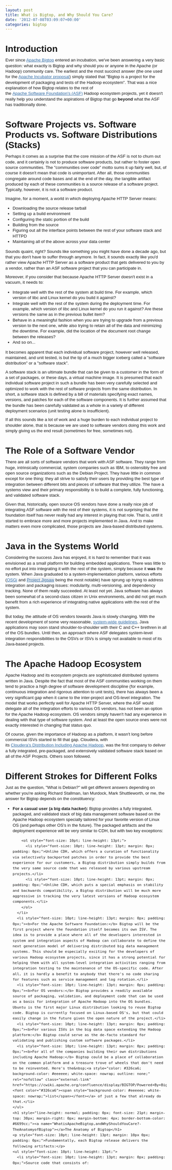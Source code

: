 ```yaml
---
layout: post
title: What is Bigtop, and Why Should You Care?
date: '2012-07-08T03:09:07+00:00'
categories: bigtop
---
```

<div style="line-height: 13pt; font-family: Arial, Helvetica, FreeSans, sans-serif; text-align: left;" class="wiki-content"> 
    <h1 style="line-height: normal; padding: 0px; font-size: 21pt; margin-top: 38px; margin-right: 0px; margin-bottom: 4px; border-bottom-color: #6699cc;">Introduction</h1> 
    <p style="font-size: 10pt; line-height: 13pt; margin: 10px 0px; padding: 0px;">Ever since <span style="white-space: nowrap;" class="nobr"><a style="color: #326ca6; outline: none;" rel="nofollow" class="external-link" href="http://incubator.apache.org/bigtop"><font color="#326ca6"><span>Apache Bigtop</span></font></a> entered an incubation,&nbsp;</span>we've been answering a very basic question: what exactly is Bigtop and why should you or anyone in the Apache (or Hadoop) community care. The earliest and the most succinct answer (the one used for the <span style="white-space: nowrap;" class="nobr"><a style="color: #326ca6; outline: none;" rel="nofollow" class="external-link" href="http://wiki.apache.org/incubator/BigtopProposal">Apache Incubator proposal</a></span>) simply stated that &quot;Bigtop is a project for the development of packaging and tests of the Hadoop ecosystem&quot;. That was a nice explanation of how Bigtop relates to the rest of the&nbsp;<span style="white-space: nowrap;" class="nobr"><a style="color: #326ca6; outline: none;" rel="nofollow" class="external-link" href="http://www.apache.org/">Apache Software Foundation's (ASF)</a></span> Hadoop ecosystem projects, yet it doesn't really help you understand the aspirations of Bigtop that go <b>beyond</b> what the ASF has traditionally done.</p> 
    <h1 style="line-height: normal; padding: 0px; font-size: 21pt; margin-top: 38px; margin-right: 0px; margin-bottom: 4px; border-bottom-color: #6699cc;"><a name="WhatisApacheBigtop,andWhyShouldYouCare?-SoftwareProjectsvs.SoftwareProductsvs.SoftwareDistributions(Stacks)"></a>Software Projects vs. Software Products vs. Software Distributions (Stacks)</h1> 
    <p style="font-size: 10pt; line-height: 13pt; margin: 10px 0px; padding: 0px;">Perhaps it comes as a surprise that the core mission of the ASF is not to churn out code, and it certainly is not to produce software products, but rather to foster open source communities. The &quot;communities over code&quot; motto sums it up fairly well, but, of course it doesn't mean that code is unimportant. After all, those communities congregate around code bases and at the end of the day, the tangible artifact produced by each of these communities is a source release of a software project. Typically, however, it is not a software product.</p> 
    <p style="font-size: 10pt; line-height: 13pt; margin: 10px 0px; padding: 0px;">Imagine, for a moment, a world in which deploying Apache HTTP Server means:</p> 
    <ul style="font-size: 10pt; line-height: 13pt;"> 
      <li style="font-size: 10pt; line-height: 13pt; margin: 0px; padding: 0px;">Downloading the source release tarball</li> 
      <li style="font-size: 10pt; line-height: 13pt; margin: 0px; padding: 0px;">Setting up a build environment</li> 
      <li style="font-size: 10pt; line-height: 13pt; margin: 0px; padding: 0px;">Configuring the static portion of the build</li> 
      <li style="font-size: 10pt; line-height: 13pt; margin: 0px; padding: 0px;">Building from the source</li> 
      <li style="font-size: 10pt; line-height: 13pt; margin: 0px; padding: 0px;">Figuring out all the interface points between the rest of your software stack and HTTPD</li> 
      <li style="font-size: 10pt; line-height: 13pt; margin: 0px; padding: 0px;">Maintaining all of the above across your data center</li> 
    </ul> 
    <p style="font-size: 10pt; line-height: 13pt; margin: 10px 0px; padding: 0px;">Sounds quaint, right? Sounds like something you might have done a decade ago, but that you don't have to suffer through anymore. In fact, it sounds exactly like you'd rather view Apache HTTP Server as a software product that gets delivered to you by a vendor, rather than an ASF software project that you can participate in.</p> 
    <p style="font-size: 10pt; line-height: 13pt; margin: 10px 0px; padding: 0px;">Moreover, if you consider that because Apache HTTP Server doesn't exist in a vacuum, it needs to:</p> 
    <ul style="font-size: 10pt; line-height: 13pt;"> 
      <li style="font-size: 10pt; line-height: 13pt; margin: 0px; padding: 0px;">Integrate well with the rest of the system at build time. For example, which version of libc and Linux kernel do you build it against?</li> 
      <li style="font-size: 10pt; line-height: 13pt; margin: 0px; padding: 0px;">Integrate well with the rest of the system during the deployment time. For example, which version of libc and Linux kernel do you run it against? Are these versions the same as in the previous bullet item?</li> 
      <li style="font-size: 10pt; line-height: 13pt; margin: 0px; padding: 0px;">Behave in a meaningful fashion when you are trying to upgrade from a previous version to the next one, while also trying to retain all of the data and minimizing the downtime. For example, did the location of the document root change between the releases?</li> 
      <li style="font-size: 10pt; line-height: 13pt; margin: 0px; padding: 0px;">And so on...</li> 
    </ul> 
    <p style="font-size: 10pt; line-height: 13pt; margin: 10px 0px; padding: 0px;">It becomes apparent that each individual software project, however well released, maintained, and unit tested, is but the tip of a much bigger iceberg called a &quot;software distribution&quot; or a &quot;software stack&quot;.</p> 
    <p style="font-size: 10pt; line-height: 13pt; margin: 10px 0px; padding: 0px;">A software stack is an ultimate bundle that can be given to a customer in the form of a set of packages, or these days, a virtual machine image. It is presumed that each individual software project in such a bundle has been very carefully selected and optimized to work with the rest of software projects from the same distribution. In short, a software stack is defined by a bill of materials specifying exact names, versions, and patches for each of the software components. It is further assumed that the bundle has been carefully validated as a whole in a variety of different deployment scenarios (unit testing alone is insufficient).</p> 
    <p style="font-size: 10pt; line-height: 13pt; margin: 10px 0px; padding: 0px;">If all this sounds like a lot of work and a huge burden to each individual project to shoulder alone, that is because we are used to software vendors doing this work and simply giving us the end result (sometimes for free, sometimes not).</p> 
    <h1 style="line-height: normal; padding: 0px; font-size: 21pt; margin-top: 38px; margin-right: 0px; margin-bottom: 4px; border-bottom-color: #6699cc;"><a name="WhatisApacheBigtop,andWhyShouldYouCare?-TheRoleofaSoftwareVendor"></a>The Role of a Software Vendor</h1> 
    <p style="font-size: 10pt; line-height: 13pt; margin: 10px 0px; padding: 0px;">There are all sorts of software vendors that work with ASF software. They range from huge, intrinsically commercial, system companies such as IBM, to ostensibly free and open source organizations such as the Debian Project. They have little in common except for one thing: they all strive to satisfy their users by providing the best type of integration between different bits and pieces of software that they utilize. The have a systems view and their primary responsibility is to build a complete, fully functioning, and validated software stack.</p> 
    <p style="font-size: 10pt; line-height: 13pt; margin: 10px 0px; padding: 0px;">Given that, historically, open source OS vendors have done a really nice job of integrating ASF software with the rest of their systems, it is not surprising that the foundation itself has never really had any interest in playing that role. That is, until it started to embrace more and more projects implemented in Java. And to make matters even more complicated, those projects are Java-based distributed systems.</p> 
    <h1 style="line-height: normal; padding: 0px; font-size: 21pt; margin-top: 38px; margin-right: 0px; margin-bottom: 4px; border-bottom-color: #6699cc;"><a name="WhatisApacheBigtop,andWhyShouldYouCare?-JavaintheSystemsWorld"></a>Java in the Systems World</h1> 
    <p style="font-size: 10pt; line-height: 13pt; margin: 10px 0px; padding: 0px;">Considering the success Java has enjoyed, it is hard to remember that it was envisioned as a small platform for building embedded applications. There was little to no effort put into integrating it with the rest of the system, simply because it <b>was</b> the system. When Java graduated to a system-implementation platform, various efforts (<span style="white-space: nowrap;" class="nobr"><a style="color: #326ca6; outline: none;" rel="nofollow" class="external-link" href="http://www.osgi.org/Main/HomePage">OSGi</a></span> and&nbsp;<a title="Project Jigsaw" style="line-height: 13pt; color: #326ca6; background-color: #eeeeee; white-space: nowrap; outline: none;" rel="nofollow" class="external-link" href="http://openjdk.java.net/projects/jigsaw/"><font color="#326ca6"><span style="line-height: 13pt; background-color: #eeeeee; white-space: nowrap;">Project Jigsaw</span></font></a><span style="font-size: 10pt; line-height: 13pt;"> being the most notable) have sprung up trying to address integration and packaging issues: modularity, multi-versioning, and dependency tracking. None of them really succeeded. At least not yet. Java software has always been somewhat of a second-class citizen in Unix environments, and did not get much benefit from a rich experience of integrating native applications with the rest of the system.</span></p> 
    <p style="font-size: 10pt; line-height: 13pt; margin: 10px 0px; padding: 0px;">But today, the attitude of OS vendors towards Java is slowly changing. With the recent development of some very reasonable,&nbsp;<span style="white-space: nowrap;" class="nobr"><a style="color: #326ca6; outline: none;" rel="nofollow" class="external-link" href="https://fedoraproject.org/wiki/Packaging:Java">system-wide guidelines</a></span>, Java applications may soon stand shoulder-to-shoulder with their C and C++ brethren in all of the OS bundles. Until then, an approach where ASF delegates system-level integration responsibilities to the OSVs or ISVs is simply not available to most of its Java-based projects.</p> 
    <h1 style="line-height: normal; padding: 0px; font-size: 21pt; margin-top: 38px; margin-right: 0px; margin-bottom: 4px; border-bottom-color: #6699cc;"><a name="WhatisApacheBigtop,andWhyShouldYouCare?-TheApacheHadoopEcosystem"></a>The Apache Hadoop Ecosystem</h1> 
    <p style="font-size: 10pt; line-height: 13pt; margin: 10px 0px; padding: 0px;">Apache Hadoop and its ecosystem projects are sophisticated distributed systems written in Java. Despite the fact that most of the ASF communities working on them tend to practice a high degree of software development discipline (for example, continuous integration and rigorous attention to unit tests), there has always been a very significant gap when it came to the inter-project and OS-level integration. The model that works perfectly well for Apache HTTP Server, where the ASF would delegate all of the integration efforts to various OS vendors, has not been an option for the Apache Hadoop ecosystem. OS vendors simply haven't had any experience in dealing with that type of software system. And at least the open source ones were not exactly interested in changing that status quo.</p> 
    <p style="font-size: 10pt; line-height: 13pt; margin: 10px 0px; padding: 0px;">Of course, given the importance of Hadoop as a platform, it wasn't long before commercial ISVs started to fill that gap. Cloudera, with its&nbsp;<span style="white-space: nowrap;" class="nobr"><a style="color: #326ca6; outline: none;" rel="nofollow" class="external-link" href="http://www.cloudera.com/hadoop/">Cloudera’s Distribution Including Apache Hadoop</a></span>, was the first company to deliver a fully integrated, pre-packaged, and extensively validated software stack based on all of the ASF Projects. Others soon followed.</p> 
    <h1 style="line-height: normal; padding: 0px; font-size: 21pt; margin-top: 38px; margin-right: 0px; margin-bottom: 4px; border-bottom-color: #6699cc;"><a name="WhatisApacheBigtop,andWhyShouldYouCare?-DifferentStrokesforDifferentFolks"></a>Different Strokes for Different Folks</h1> 
    <p style="font-size: 10pt; line-height: 13pt; margin: 10px 0px; padding: 0px;">Just as the question, &quot;What is Debian?&quot; will get different answers depending on whether you're asking Richard Stallman, Ian Murdock, Mark Shuttleworth, or me, the answer for Bigtop depends on the constituency:</p> 
    <ul style="font-size: 10pt; line-height: 13pt;"> 
      <li style="font-size: 10pt; line-height: 13pt; margin: 0px; padding: 0px;"><b>For a casual user (a big data hacker):</b> Bigtop provides a fully integrated, packaged, and validated stack of big data management software based on the Apache Hadoop ecosystem specially tailored for your favorite version of Linux OS (and perhaps other OS's in the future). The packaged artifacts and the deployment experience will be very similar to CDH, but with two key exceptions:
        
        
        
        
        
        
        
        
        
        
        
        
        
        
        
        
        
        
        <ol style="font-size: 10pt; line-height: 13pt;"> 
          <li style="font-size: 10pt; line-height: 13pt; margin: 0px; padding: 0px;">Unlike CDH, which offers a curation of functionality via selectively backported patches in order to provide the best experience for our customers, a Bigtop distribution simply builds from the very same source code that was released by various upstream projects.</li> 
          <li style="font-size: 10pt; line-height: 13pt; margin: 0px; padding: 0px;">Unlike CDH, which puts a special emphasis on stability and backwards compatibility, a Bigtop distribution will be much more aggressive in tracking the very latest versions of Hadoop ecosystem components.</li> 
        </ol> 
      </li> 
      <li style="font-size: 10pt; line-height: 13pt; margin: 0px; padding: 0px;"><b>For the Apache Software Foundation:</b> Bigtop will be the first project where the foundation itself becomes its own ISV. The idea is to provide a place where all of the developers interested in system and integration aspects of Hadoop can collaborate to define the next generation model of delivering distributed big data management systems. This should be especially exciting for the developers of various Hadoop ecosystem projects, since it has a strong potential for helping them with all system-level integration activities ranging from integration testing to the maintenance of the OS-specific code. After all, it is hardly a benefit to anybody that there's no code sharing for features such as service management and log rotation.</li> 
      <li style="font-size: 10pt; line-height: 13pt; margin: 0px; padding: 0px;"><b>For OS vendors:</b> Bigtop provides a readily available source of packaging, validation, and deployment code that can be used as a basis for integration of Apache Hadoop into the OS bundles. Ubuntu is the first major Linux distribution looking to reuse Bigtop code. Bigtop is currently focused on Linux-based OS's, but that could easily change in the future given the open nature of the project.</li> 
      <li style="font-size: 10pt; line-height: 13pt; margin: 0px; padding: 0px;"><b>For various ISVs in the big data space extending the Hadoop platform:</b> Bigtop could serve as the de-facto standard for validating and publishing custom software packages.</li> 
      <li style="font-size: 10pt; line-height: 13pt; margin: 0px; padding: 0px;"><b>For all of the companies building their own distributions including Apache Hadoop:</b> Bigtop could be a place of collaboration on the common platform and a treasure trove of wheels that don't need to be reinvented. Here's the&nbsp;<a style="color: #326ca6; background-color: #eeeeee; white-space: nowrap; outline: none;" rel="nofollow" class="external-link" href="https://cwiki.apache.org/confluence/display/BIGTOP/Powered+By+Bigtop"><font color="#326ca6"><span style="background-color: #eeeeee; white-space: nowrap;">list</span></font></a> of just a few that already do that.</li> 
    </ul> 
    <h1 style="line-height: normal; padding: 0px; font-size: 21pt; margin-top: 38px; margin-right: 0px; margin-bottom: 4px; border-bottom-color: #6699cc;"><a name="WhatisApacheBigtop,andWhyShouldYouCare?-TheAnatomyofBigtop"></a>The Anatomy of Bigtop</h1> 
    <p style="font-size: 10pt; line-height: 13pt; margin: 10px 0px; padding: 0px;">Fundamentally, each Bigtop release delivers the following artifacts:</p> 
    <ul style="font-size: 10pt; line-height: 13pt;"> 
      <li style="font-size: 10pt; line-height: 13pt; margin: 0px; padding: 0px;">Source code that consists of:
        
        
        
        
        
        
        
        
        
        
        
        
        
        
        
        
        
        
        <ol style="font-size: 10pt; line-height: 13pt;"> 
          <li style="font-size: 10pt; line-height: 13pt; margin: 0px; padding: 0px;"><span style="white-space: nowrap;" class="nobr"><a style="color: #326ca6; outline: none;" rel="nofollow" class="external-link" href="https://github.com/apache/bigtop/tree/master/bigtop-packages/src/">Build and packaging code</a></span> (implemented in make(1), maven, ant, shell and DEB/RPM specs)</li> 
          <li style="font-size: 10pt; line-height: 13pt; margin: 0px; padding: 0px;"><span style="white-space: nowrap;" class="nobr"><a style="color: #326ca6; outline: none;" rel="nofollow" class="external-link" href="https://github.com/apache/bigtop/tree/master/bigtop-deploy/puppet/">Deployment code</a></span> (implemented in Puppet)</li> 
          <li style="font-size: 10pt; line-height: 13pt; margin: 0px; padding: 0px;"><span style="white-space: nowrap;" class="nobr"><a style="color: #326ca6; outline: none;" rel="nofollow" class="external-link" href="https://github.com/apache/bigtop/tree/master/bigtop-deploy/">VM and bundle creation code</a></span> (implemented mostly via <span style="white-space: nowrap;" class="nobr"><a style="color: #326ca6; outline: none;" rel="nofollow" class="external-link" href="http://boxgrinder.org/">BoxGrinder</a></span>)</li> 
          <li style="font-size: 10pt; line-height: 13pt; margin: 0px; padding: 0px;"><span style="white-space: nowrap;" class="nobr"><a style="color: #326ca6; outline: none;" rel="nofollow" class="external-link" href="https://github.com/apache/bigtop/tree/master/bigtop-test-framework/">iTest integration testing framework</a></span> (implemented in Java/Groovy)</li> 
          <li style="font-size: 10pt; line-height: 13pt; margin: 0px; padding: 0px;"><span style="white-space: nowrap;" class="nobr"><a style="color: #326ca6; outline: none;" rel="nofollow" class="external-link" href="https://github.com/apache/bigtop/tree/master/bigtop-tests/test-artifacts/">Integration tests</a></span> for all of the various Hadoop ecosystem components and package artifacts themselves (implemented in Java/Groovy/Maven)</li> 
        </ol> 
      </li> 
      <li style="font-size: 10pt; line-height: 13pt; margin: 0px; padding: 0px;">Packaged distribution of the Hadoop big data management stack for various Linux-based OS's</li> 
      <li style="font-size: 10pt; line-height: 13pt; margin: 0px; padding: 0px;">Maven artifacts for:
        
        
        
        
        
        
        
        
        
        
        
        
        
        
        
        
        
        
        <ol style="font-size: 10pt; line-height: 13pt;"> 
          <li style="font-size: 10pt; line-height: 13pt; margin: 0px; padding: 0px;"><span style="white-space: nowrap;" class="nobr"><a style="color: #326ca6; outline: none;" rel="nofollow" class="external-link" href="http://mvnrepository.com/artifact/org.apache.bigtop.itest/itest-common">iTest common</a></span></li> 
          <li style="font-size: 10pt; line-height: 13pt; margin: 0px; padding: 0px;"><span style="white-space: nowrap;" class="nobr"><a style="color: #326ca6; outline: none;" rel="nofollow" class="external-link" href="http://mvnrepository.com/artifact/org.apache.bigtop.itest">Integration testing of artifacts for all of the projects</a></span></li> 
        </ol> 
      </li> 
    </ul> 
    <p style="font-size: 10pt; line-height: 13pt; margin: 10px 0px; padding: 0px;">There's also a fair amount of infrastructure that the project has to maintain on its own in addition to the usual <span style="white-space: nowrap;" class="nobr"><a style="color: #326ca6; outline: none;" rel="nofollow" class="external-link" href="https://builds.apache.org/job/Bigtop-trunk/">ASF Jenkins builds</a></span>. Since Bigtop must have access to a diverse set of Linux distributions and configurations for builds and testing, we maintain&nbsp;<span style="white-space: nowrap;" class="nobr"><a style="color: #326ca6; outline: none;" rel="nofollow" class="external-link" href="http://bigtop01.cloudera.org:8080/">our own Jenkins server</a></span> in the Amazon's EC2 cloud (graciously sponsored by Cloudera). Our <span style="white-space: nowrap;" class="nobr"><a style="color: #326ca6; outline: none;" rel="nofollow" class="external-link" href="http://bigtop01.cloudera.org:8080/view/Repos/?">continuous integration builds</a></span> on that server make deploying the nightly snapshot of a bleeding edge Bigtop distribution a simple matter of choosing the right repo file (for example,<span style="white-space: nowrap;" class="nobr"><a style="color: #326ca6; outline: none;" rel="nofollow" class="external-link" href="http://bigtop01.cloudera.org:8080/view/Repos/job/Bigtop-trunk-Repository/label=fedora16/lastSuccessfulBuild/artifact/repo/bigtop.repo">Fedora16</a></span>, <span style="white-space: nowrap;" class="nobr"><a style="color: #326ca6; outline: none;" rel="nofollow" class="external-link" href="http://bigtop01.cloudera.org:8080/view/Repos/job/Bigtop-trunk-Repository/label=sles11/lastSuccessfulBuild/artifact/repo/bigtop.repo">SLES</a></span>, <span style="white-space: nowrap;" class="nobr"><a style="color: #326ca6; outline: none;" rel="nofollow" class="external-link" href="http://bigtop01.cloudera.org:8080/view/Repos/job/Bigtop-trunk-Repository/label=lucid/lastSuccessfulBuild/artifact/repo/bigtop.list">Lucid</a></span>, <span style="white-space: nowrap;" class="nobr"><a style="color: #326ca6; outline: none;" rel="nofollow" class="external-link" href="http://bigtop01.cloudera.org:8080/view/Repos/job/Bigtop-trunk-Repository/">and others</a></span>) and following simple instructions&nbsp;<span style="line-height: 13pt; white-space: nowrap;" class="nobr"><a style="color: #326ca6; outline: none;" rel="nofollow" class="external-link" href="https://cwiki.apache.org/confluence/display/BIGTOP/How+to+install+Hadoop+distribution+from+Bigtop+0.4.0+RC1"><font color="#326ca6"><span>a few simple steps</span></font></a></span><span style="font-size: 10pt; line-height: 13pt;">. And the best part is that all of these repos are continuously validated by our </span><span style="font-size: 10pt; line-height: 13pt; white-space: nowrap;" class="nobr"><a style="color: #326ca6; outline: none;" rel="nofollow" class="external-link" href="http://bigtop01.cloudera.org:8080/view/Bigtop-trunk/job/Bigtop-trunk-packagetest/"><font color="#326ca6"><span>package tests</span></font></a> </span><span style="font-size: 10pt; line-height: 13pt;">and&nbsp;</span><a style="line-height: 13pt; color: #326ca6; background-color: #eeeeee; white-space: nowrap; outline: none;" rel="nofollow" class="external-link" href="http://bigtop01.cloudera.org:8080/view/Test/job/DeployCluster/"><font color="#326ca6" style="line-height: 13pt; color: #326ca6; background-color: #eeeeee; white-space: nowrap; outline: none;"><span>deployed using our puppet code</span></font></a><span style="font-size: 10pt; line-height: 13pt;">, making Bigtop constantly eat its own dog food.</span></p> 
    <p style="font-size: 10pt; line-height: 13pt; margin: 10px 0px; padding: 0px;">If all of this sounds interesting to you -- get involved&nbsp;and also make sure you browse through our <span style="white-space: nowrap;" class="nobr"><a style="color: #326ca6; outline: none;" rel="nofollow" class="external-link" href="http://incubator.apache.org/bigtop/mail-lists.html">project website</a></span>. The next release of Bigtop (0.4.0) will be based on the next generation Hadoop (YARN) 2.0, which makes this an exciting time to join the Bigtop project. If you happen to be in San Francisco Bay Area, you can meet Bigtop developers at our <span style="white-space: nowrap;" class="nobr"><a style="color: #326ca6; outline: none;" rel="nofollow" class="external-link" href="http://www.meetup.com/HandsOnProgrammingEvents/events/58719402/">bi-weekly study groups and hackathons</a></span>.</p> 
    <h1 style="line-height: normal; padding: 0px; font-size: 21pt; margin-top: 38px; margin-right: 0px; margin-bottom: 4px; border-bottom-color: #6699cc;"><a name="WhatisApacheBigtop,andWhyShouldYouCare?-PartingThoughts"></a>Parting Thoughts</h1> 
    <p style="font-size: 10pt; line-height: 13pt; margin: 10px 0px; padding: 0px;">Apache Bigtop (incubating) is still a very young project. We have some ambitious goals in mind, but we can't possibly achieve them without your help. We need your feedback and we need your involvement. There's great inspiration in how the Linux community built projects such as Debian and most recently Yocto. The question is not whether it can be done, but rather whether ASF and big data communities care to have a Hadoop-base big data platform governed by the principles of meritocracy and openness.</p> 
    <p style="font-size: 10pt; line-height: 13pt; margin: 10px 0px; padding: 0px;">In fact, there are great parallels between how the Linux Foundation has championed the <span style="white-space: nowrap;" class="nobr"><a style="color: #326ca6; outline: none;" rel="nofollow" class="external-link" href="http://www.linuxfoundation.org/collaborate/labs/yocto">Yocto project</a></span>, and how the Apache Foundation could possibly do the same with Bigtop. At the end of the day, a common platform on which different (sometimes competing!) companies collaborate for the benefit of end users simply makes sense. As Linus would say – this is what world domination is all about.</p> 
  </div>
